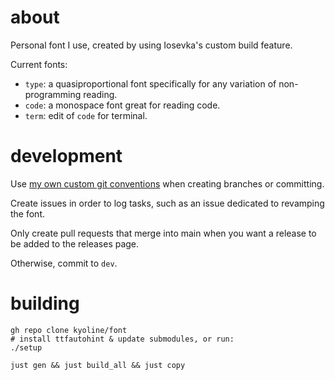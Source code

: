 # about

Personal font I use, created by using Iosevka's custom build feature.

Current fonts:
- `type`: a quasiproportional font specifically for any variation of non-programming reading.
- `code`: a monospace font great for reading code.
- `term`: edit of `code` for terminal.

# development

Use [my own custom git conventions](https://github.com/kyoline/git-conventions) when creating branches or committing.

Create issues in order to log tasks, such as an issue dedicated to revamping the font.

Only create pull requests that merge into main when you want a release to be added to the releases page.

Otherwise, commit to `dev`.

# building

```shell
gh repo clone kyoline/font
# install ttfautohint & update submodules, or run:
./setup

just gen && just build_all && just copy
```
